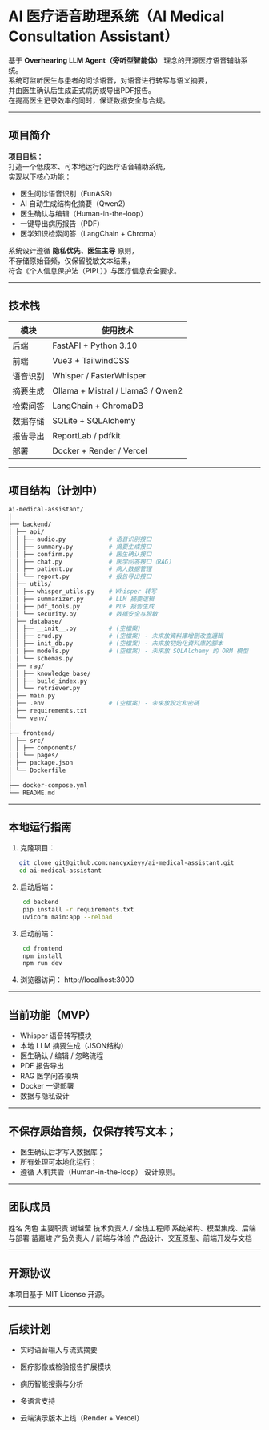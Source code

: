 # AI 医疗语音助理系统（AI Medical Consultation Assistant）

基于 **Overhearing LLM Agent（旁听型智能体）** 理念的开源医疗语音辅助系统。  
系统可监听医生与患者的问诊语音，对语音进行转写与语义摘要，  
并由医生确认后生成正式病历或导出PDF报告。  
在提高医生记录效率的同时，保证数据安全与合规。

---

## 项目简介

**项目目标：**  
打造一个低成本、可本地运行的医疗语音辅助系统，  
实现以下核心功能：
- 医生问诊语音识别（FunASR）
- AI 自动生成结构化摘要（Qwen2）
- 医生确认与编辑（Human-in-the-loop）
- 一键导出病历报告（PDF）
- 医学知识检索问答（LangChain + Chroma）

系统设计遵循 **隐私优先、医生主导** 原则，  
不存储原始音频，仅保留脱敏文本结果，  
符合《个人信息保护法（PIPL）》与医疗信息安全要求。

---

## 技术栈

| 模块 | 使用技术 |
|------|------------|
| 后端 | FastAPI + Python 3.10 |
| 前端 | Vue3 + TailwindCSS |
| 语音识别 | Whisper / FasterWhisper |
| 摘要生成 | Ollama + Mistral / Llama3 / Qwen2 |
| 检索问答 | LangChain + ChromaDB |
| 数据存储 | SQLite + SQLAlchemy |
| 报告导出 | ReportLab / pdfkit |
| 部署 | Docker + Render / Vercel |

---

## 项目结构（计划中）

``` bash
ai-medical-assistant/
│
├── backend/
│ ├── api/
│ │ ├── audio.py            # 语音识别接口
│ │ ├── summary.py          # 摘要生成接口
│ │ ├── confirm.py          # 医生确认接口
│ │ ├── chat.py             # 医学问答接口（RAG）
│ │ ├── patient.py          # 病人数据管理
│ │ └── report.py           # 报告导出接口
│ ├── utils/
│ │ ├── whisper_utils.py    # Whisper 转写
│ │ ├── summarizer.py       # LLM 摘要逻辑
│ │ ├── pdf_tools.py        # PDF 报告生成
│ │ └── security.py         # 数据安全与脱敏
│ ├── database/
│ │ ├── __init__.py         # (空檔案)
│ │ ├── crud.py             # (空檔案) - 未來放資料庫增刪改查邏輯
│ │ ├── init_db.py          # (空檔案) - 未來放初始化資料庫的腳本
│ │ ├── models.py           # (空檔案) - 未來放 SQLAlchemy 的 ORM 模型
│ │ └── schemas.py
│ ├── rag/
│ │ ├── knowledge_base/
│ │ ├── build_index.py
│ │ └── retriever.py
│ ├── main.py
│ ├── .env                  # (空檔案) - 未來放設定和密碼
│ ├── requirements.txt
│ └── venv/
│
├── frontend/
│ ├── src/
│ │ ├── components/
│ │ └── pages/
│ ├── package.json
│ └── Dockerfile
│
├── docker-compose.yml
└── README.md
```

---

## 本地运行指南

1. 克隆项目：
```bash
   git clone git@github.com:nancyxieyy/ai-medical-assistant.git
   cd ai-medical-assistant
```

2. 启动后端：
``` bash
    cd backend
    pip install -r requirements.txt
    uvicorn main:app --reload
```

3. 启动前端：
``` bash
    cd frontend
    npm install
    npm run dev
```

4. 浏览器访问：
http://localhost:3000

---

## 当前功能（MVP）
- Whisper 语音转写模块
- 本地 LLM 摘要生成（JSON结构）
- 医生确认 / 编辑 / 忽略流程
- PDF 报告导出
- RAG 医学问答模块
- Docker 一键部署
- 数据与隐私设计

---

## 不保存原始音频，仅保存转写文本；
- 医生确认后才写入数据库；
- 所有处理可本地化运行；
- 遵循 人机共管（Human-in-the-loop） 设计原则。

---

## 团队成员
姓名	角色	主要职责
谢越莹	技术负责人 / 全栈工程师	系统架构、模型集成、后端与部署
苗嘉峻	产品负责人 / 前端与体验	产品设计、交互原型、前端开发与文档

---

## 开源协议
本项目基于 MIT License 开源。

---

## 后续计划
- 实时语音输入与流式摘要

- 医疗影像或检验报告扩展模块

- 病历智能搜索与分析

- 多语言支持

- 云端演示版本上线（Render + Vercel）
